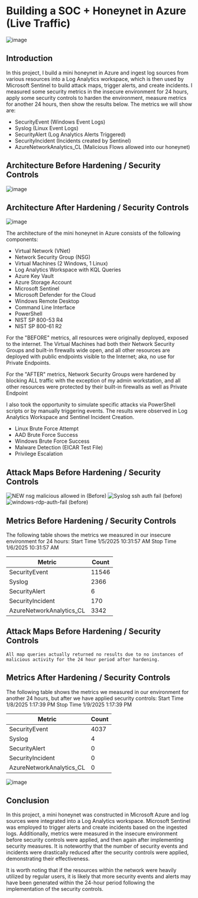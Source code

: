# Building a SOC + Honeynet in Azure (Live Traffic)
![image](https://github.com/user-attachments/assets/4b0bfa5e-2f8f-4b08-8121-298714382f63)


## Introduction

In this project, I build a mini honeynet in Azure and ingest log sources from various resources into a Log Analytics workspace, which is then used by Microsoft Sentinel to build attack maps, trigger alerts, and create incidents. I measured some security metrics in the insecure environment for 24 hours, apply some security controls to harden the environment, measure metrics for another 24 hours, then show the results below. The metrics we will show are:

- SecurityEvent (Windows Event Logs)
- Syslog (Linux Event Logs)
- SecurityAlert (Log Analytics Alerts Triggered)
- SecurityIncident (Incidents created by Sentinel)
- AzureNetworkAnalytics_CL (Malicious Flows allowed into our honeynet)

## Architecture Before Hardening / Security Controls
![image](https://github.com/user-attachments/assets/048c0f8c-2601-40b1-a287-7fc7ce01e31a)


## Architecture After Hardening / Security Controls
![image](https://github.com/user-attachments/assets/1bf6f5b9-7ed8-4145-a477-1d7e415cf07a)


The architecture of the mini honeynet in Azure consists of the following components:

- Virtual Network (VNet)
- Network Security Group (NSG)
- Virtual Machines (2 Windows, 1 Linux) 
- Log Analytics Workspace with KQL Queries
- Azure Key Vault
- Azure Storage Account
- Microsoft Sentinel
- Microsoft Defender for the Cloud
- Windows Remote Desktop
- Command Line Interface
- PowerShell
- NIST SP 800-53 R4
- NIST SP 800-61 R2

For the "BEFORE" metrics, all resources were originally deployed, exposed to the internet. The Virtual Machines had both their Network Security Groups and built-in firewalls wide open, and all other resources are deployed with public endpoints visible to the Internet; aka, no use for Private Endpoints.

For the "AFTER" metrics, Network Security Groups were hardened by blocking ALL traffic with the exception of my admin workstation, and all other resources were protected by their built-in firewalls as well as Private Endpoint

I also took the opportunity to simulate specific attacks via PowerShell scripts or by manually triggering events. The results were observed in Log Analytics Workspace and Sentinel Incident Creation.  

- Linux Brute Force Attempt 
- AAD Brute Force Success 
- Windows Brute Force Success
- Malware Detection (EICAR Test File) 
- Privilege Escalation  


## Attack Maps Before Hardening / Security Controls
![NEW nsg malicious allowed in (Before)](https://github.com/user-attachments/assets/cd700fec-5468-46f5-b0dd-56286bc9d609)
![Syslog ssh auth fail (before)](https://github.com/user-attachments/assets/19960dd6-d064-4bfb-bff0-bb034b83a8fe)
![windows-rdp-auth-fail (before)](https://github.com/user-attachments/assets/ab4db118-4a41-41f7-83e8-3fc379f88d7f)


## Metrics Before Hardening / Security Controls

The following table shows the metrics we measured in our insecure environment for 24 hours:
Start Time 1/5/2025 10:31:57 AM
Stop Time 1/6/2025 10:31:57 AM

| Metric                   | Count
| ------------------------ | -----
| SecurityEvent            | 11546
| Syslog                   | 2366
| SecurityAlert            | 6
| SecurityIncident         | 170
| AzureNetworkAnalytics_CL | 3342

## Attack Maps Before Hardening / Security Controls

```All map queries actually returned no results due to no instances of malicious activity for the 24 hour period after hardening.```

## Metrics After Hardening / Security Controls

The following table shows the metrics we measured in our environment for another 24 hours, but after we have applied security controls:
Start Time 1/8/2025 1:17:39 PM
Stop Time	1/9/2025 1:17:39 PM

| Metric                   | Count
| ------------------------ | -----
| SecurityEvent            | 4037
| Syslog                   | 4
| SecurityAlert            | 0
| SecurityIncident         | 0
| AzureNetworkAnalytics_CL | 0

![image](https://github.com/user-attachments/assets/aa3606e4-8c4b-4c55-81f5-3397b08e786a)


## Conclusion

In this project, a mini honeynet was constructed in Microsoft Azure and log sources were integrated into a Log Analytics workspace. Microsoft Sentinel was employed to trigger alerts and create incidents based on the ingested logs. Additionally, metrics were measured in the insecure environment before security controls were applied, and then again after implementing security measures. It is noteworthy that the number of security events and incidents were drastically reduced after the security controls were applied, demonstrating their effectiveness.

It is worth noting that if the resources within the network were heavily utilized by regular users, it is likely that more security events and alerts may have been generated within the 24-hour period following the implementation of the security controls.
